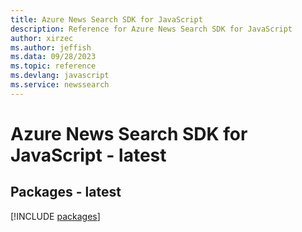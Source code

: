 ```yaml
---
title: Azure News Search SDK for JavaScript
description: Reference for Azure News Search SDK for JavaScript
author: xirzec
ms.author: jeffish
ms.data: 09/28/2023
ms.topic: reference
ms.devlang: javascript
ms.service: newssearch
---
```

# Azure News Search SDK for JavaScript - latest
## Packages - latest
[!INCLUDE [packages](news-search-index.md)]